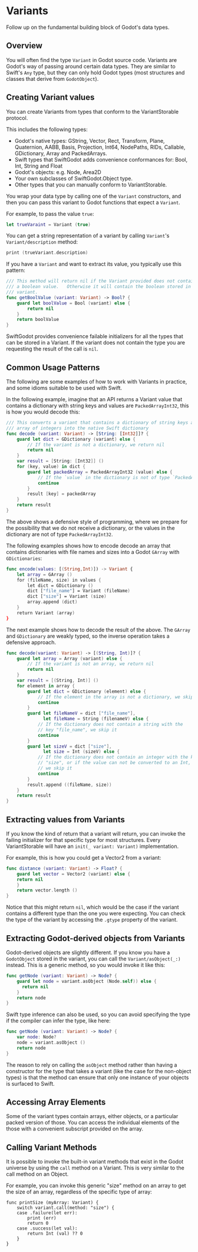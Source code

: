 # Variants

Follow up on the fundamental building block of Godot's data types.

## Overview

You will often find the type ``Variant`` in Godot source code.   Variants are
Godot's way of passing around certain data types.  They are similar to Swift's
`Any` type, but they can only hold Godot types (most structures and classes
that derive from ``GodotObject``). 

## Creating Variant values

You can create Variants from types that conform to the VariantStorable 
protocol. 

This includes the following types:

* Godot's native types: GString, Vector, Rect, Transform, Plane, Quaternion,
  AABB,  Basis, Projection, Int64, NodePaths, RIDs, Callable, GDictionary, Array
  and PackedArrays. 
* Swift types that SwiftGodot adds convenience conformances for: Bool, Int, String and Float
* Godot's objects: e.g. Node, Area2D
* Your own subclasses of SwiftGodot.Object type.
* Other types that you can manually conform to VariantStorable.

You wrap your data type by calling one of the ``Variant`` constructors, and then
you can pass this variant to Godot functions that expect a ``Variant``.

For example, to pass the value `true`:

```swift
let trueVaraint = Variant (true)
```

You can get a string representation of a variant by calling ``Variant``'s
``Variant/description`` method:

```swift
print (trueVariant.description)
```

If you have a ``Variant`` and want to extract its value, you typically use this
pattern:

```swift
/// This method will return nil if the Variant provided does not contain
/// a boolean value.   Otherwise it will contain the boolean stored in the
/// variant.
func getBoolValue (variant: Variant) -> Bool? {
    guard let boolValue = Bool (variant) else {
        return nil
    }
    return boolValue
}
```

SwiftGodot provides convenience failable initializers for all the types that can
be stored in a Variant.  If the variant does not contain the type you are
requesting the result of the call is `nil`.


## Common Usage Patterns

The following are some examples of how to work with Variants in practice, and
some idioms suitable to be used with Swift.

In the following example, imagine that an API returns a Variant value that
contains a dictionary with string keys and values are ``PackedArrayInt32``, this
is how you would decode this:

```swift
/// This converts a variant that contains a dictionary of string keys and an 
/// array of integers into the native Swift dictionary
func decode (variant: Variant) -> [String: [Int32]]? {
    guard let dict = GDictionary (variant) else {
        // If the variant is not a dictionary, we return nil
        return nil
    }
    var result = [String: [Int32]] ()
    for (key, value) in dict {
        guard let packedArray = PackedArrayInt32 (value) else {
            // If the `value` in the dictionary is not of type `PackedArrayInt32`, we ski it
            continue
        }
        result [key] = packedArray
    }
    return result
}
```

The above shows a defensive style of programming, where we prepare for the 
possibility that we do not receive a dictionary, or the values in the dictionary
are not of type ``PackedArrayInt32``.

The following examples shows how to encode decode an array that contains
dictionaries with file names and sizes into a Godot ``GArray`` with
``GDictionaries``:

```swift
func encode(values: [(String,Int)]) -> Variant {
    let array = GArray ()
    for (fileName, size) in values {
        let dict = GDictionary ()
        dict ["file_name"] = Variant (fileName)
        dict ["size"] = Variant (size)
        array.append (dict)
    }
    return Variant (array)
}
```


The next example shows how to decode the result of the above.  The ``GArray``
and ``GDictionary`` are weakly typed, so the inverse operation takes a defensive
approach.

```swift
func decode(variant: Variant) -> [(String, Int)]? {
    guard let array = Array (variant) else {
        // If the variant is not an array, we return nil
        return nil
    }
    var result = [(String, Int)] ()
    for element in array {
        guard let dict = GDictionary (element) else {
            // If the element in the array is not a dictionary, we skip it
            continue
        }
        guard let fileNameV = dict ["file_name"], 
              let fileName = String (filenameV) else {
            // If the dictionary does not contain a string with the 
            // key "file_name", we skip it
            continue
        }
        guard let sizeV = dict ["size"],
              let size = Int (sizeV) else {
            // If the dictionary does not contain an integer with the key 
            // "size", or if the value can not be converted to an Int,
            // we skip it
            continue
        }
        result.append ((fileName, size))
    }
    return result
}
```

## Extracting values from Variants

If you know the kind of return that a variant will return, you can invoke the
failing initializer for that specific type for most structures. Every VariantStorable
will have an `init(_ variant: Variant)` implementation.

For example, this is how you could get a Vector2 from a variant:

```swift
func distance (variant: Variant) -> Float? {
    guard let vector = Vector2 (variant) else {
	return nil
    }
    return vector.length ()
}
```

Notice that this might return `nil`, which would be the case if the variant
contains a different type than the one you were expecting. You can check the
type of the variant by accessing the `.gtype` property of the variant.

## Extracting Godot-derived objects from Variants

Godot-derived objects are slightly different. If you know you have a
``GodotObject`` stored in the variant, you can call the ``Variant/asObject(_:)``
instead.  This is a generic method, so you would invoke it like this:

```swift
func getNode (variant: Variant) -> Node? {
    guard let node = variant.asObject (Node.self)) else {
	  return nil
    }
    return node
}
```

Swift type inference can also be used, so you can avoid specifying the type if
the compiler can infer the type, like here:

```swift
func getNode (variant: Variant) -> Node? {
    var node: Node?
    node = variant.asObject ()
    return node
}
```

The reason to rely on calling the `asObject` method rather than having a
constructor for the type that takes a variant (like the case for the non-object
types) is that the method can ensure that only one instance of your objects is surfaced to Swift. 

## Accessing Array Elements

Some of the variant types contain arrays, either objects, or a particular
packed version of those.   You can access the individual elements of the
those with a convenient subscript provided on the array.

## Calling Variant Methods

It is possible to invoke the built-in variant methods that exist in the Godot
universe by using the `call` method on a Variant.   This is very similar to the
call method on an Object.

For example, you can invoke this generic "size" method on an array to get the
size of an array, regardless of the specific type of array:

```
func printSize (myArray: Variant) {
    switch variant.call(method: "size") {
    case .failure(let err):
        print (err)
        return 0
    case .success(let val):
        return Int (val) ?? 0
    }
}
```